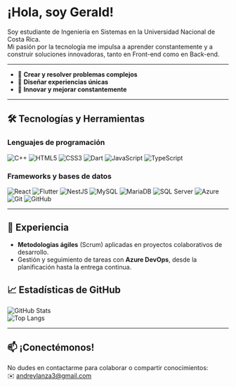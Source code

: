 # ¡Hola, soy Gerald!

Soy estudiante de Ingeniería en Sistemas en la Universidad Nacional de Costa Rica.  
Mi pasión por la tecnología me impulsa a aprender constantemente y a construir soluciones innovadoras, tanto en Front-end como en Back-end.

---

- 🧠 **Crear y resolver problemas complejos**  
- 🎨 **Diseñar experiencias únicas**  
- 🚀 **Innovar y mejorar constantemente**

---

## 🛠 Tecnologías y Herramientas

### Lenguajes de programación
<img alt="C++"        src="https://img.shields.io/badge/C%2B%2B-00599C?style=for-the-badge&logo=c%2B%2B&logoColor=white"/>
<img alt="HTML5" src="https://img.shields.io/badge/HTML5-E34F26?style=for-the-badge&logo=html5&logoColor=white"/>
<img alt="CSS3"  src="https://img.shields.io/badge/CSS3-1572B6?style=for-the-badge&logo=css3&logoColor=white"/>
<img alt="Dart"       src="https://img.shields.io/badge/Dart-0175C2?style=for-the-badge&logo=dart&logoColor=white"/>
<img alt="JavaScript" src="https://img.shields.io/badge/JavaScript-F7DF1E?style=for-the-badge&logo=javascript&logoColor=black"/>
<img alt="TypeScript" src="https://img.shields.io/badge/TypeScript-3178C6?style=for-the-badge&logo=typescript&logoColor=white"/>

### Frameworks y bases de datos
<img alt="React"    src="https://img.shields.io/badge/React-20232A?style=for-the-badge&logo=react&logoColor=61DAFB"/>
<img alt="Flutter"        src="https://img.shields.io/badge/Flutter-02569B?style=for-the-badge&logo=flutter&logoColor=white"/>
<img alt="NestJS"   src="https://img.shields.io/badge/NestJS-E0234E?style=for-the-badge&logo=nestjs&logoColor=white"/>
<img alt="MySQL"    src="https://img.shields.io/badge/MySQL-4479A1?style=for-the-badge&logo=mysql&logoColor=white"/>
<img alt="MariaDB"  src="https://img.shields.io/badge/MariaDB-003545?style=for-the-badge&logo=mariadb&logoColor=white"/>
<img alt="SQL Server"     src="https://img.shields.io/badge/SQL_Server-CC2927?style=for-the-badge&logo=microsoftsqlserver&logoColor=white"/>
<img alt="Azure"    src="https://img.shields.io/badge/Microsoft_Azure-0089D6?style=for-the-badge&logo=microsoftazure&logoColor=white"/>
<img alt="Git"      src="https://img.shields.io/badge/Git-F05032?style=for-the-badge&logo=git&logoColor=white"/>
<img alt="GitHub"   src="https://img.shields.io/badge/GitHub-181717?style=for-the-badge&logo=github&logoColor=white"/>

---

## 💼 Experiencia

- **Metodologías ágiles** (Scrum) aplicadas en proyectos colaborativos de desarrollo.  
- Gestión y seguimiento de tareas con **Azure DevOps**, desde la planificación hasta la entrega continua.


## 📈 Estadísticas de GitHub

![GitHub Stats](https://github-readme-stats.vercel.app/api?username=Geraldsamurai3&show_icons=true&theme=dark)  
![Top Langs](https://github-readme-stats.vercel.app/api/top-langs/?username=Geraldsamurai3&layout=compact&theme=dark)

---

## 📫 ¡Conectémonos!

No dudes en contactarme para colaborar o compartir conocimientos:  
✉️ andreylanza3@gmail.com
